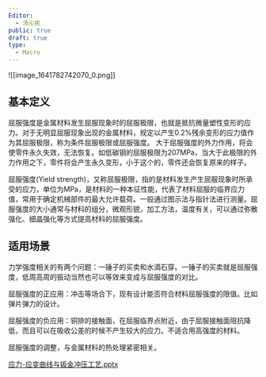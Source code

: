 ```yaml
---
Editor:
  - 汤沁民
public: true
draft: true
type:
  - Macro
---
```

![[image_1641782742070_0.png]]

## 基本定义

屈服强度是金属材料发生屈服现象时的屈服极限，也就是抵抗微量塑性变形的应力。对于无明显屈服现象出现的金属材料，规定以产生0.2%残余变形的应力值作为其屈服极限，称为条件屈服极限或屈服强度。
大于屈服强度的外力作用，将会使零件永久失效，无法恢复。如低碳钢的屈服极限为207MPa，当大于此极限的外力作用之下，零件将会产生永久变形，小于这个的，零件还会恢复原来的样子。

屈服强度(Yield strength)，又称屈服极限，指的是材料发生产生屈服现象时所承受的应力，单位为MPa，是材料的一种本征性能，代表了材料屈服的临界应力值，常用于确定机械部件的最大允许载荷。一般通过图示法与指针法进行测量。屈服强度的大小通常与材料的组分，微观形貌，加工方法，温度有关，可以通过弥散强化、细晶强化等方式提高材料的屈服强度。

## 适用场景

力学强度相关的有两个问题：一锤子的买卖和水滴石穿。一锤子的买卖就是屈服强度，低周高周的振动当然也可以等效来变成与屈服强度的对比。

屈服强度的正应用：冲击等场合下，现有设计能否符合材料屈服强度的限值。比如弹片弹力的设计。

屈服强度的负应用：铜排的接触面，在屈服临界点附近，由于屈服接触面阻抗降低，而且可以在吸收公差的时候不产生较大的应力。不适合用高强度的材料。

屈服强度的调整，与金属材料的热处理紧密相关。

[应力-应变曲线与钣金冲压工艺.pptx](../assets/应力-应变曲线与钣金冲压工艺_1712910170754_0.pptx)

